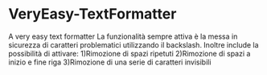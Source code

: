 # VeryEasy-TextFormatter
A very easy text formatter
La funzionalità sempre attiva è la messa in sicurezza di caratteri problematici utilizzando il backslash.
Inoltre include la possibilità di attivare:
1)Rimozione di spazi ripetuti
2)Rimozione di spazi a inizio e fine riga
3)Rimozione di una serie di caratteri invisibili

